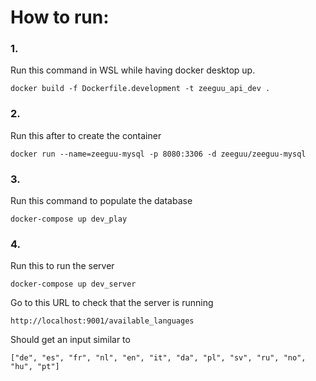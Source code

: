 

# How to run:

### 1. 
Run this command in WSL while having docker desktop up.

`` docker build -f Dockerfile.development -t zeeguu_api_dev . ``


### 2. 
Run this after to create the container

`` docker run --name=zeeguu-mysql -p 8080:3306 -d zeeguu/zeeguu-mysql `` 

### 3.
Run this command to populate the database

`` docker-compose up dev_play ``

### 4.
Run this to run the server

`` docker-compose up dev_server ``

Go to this URL to check that the server is running

`` http://localhost:9001/available_languages ``

Should get an input similar to 

`` ["de", "es", "fr", "nl", "en", "it", "da", "pl", "sv", "ru", "no", "hu", "pt"] ``
